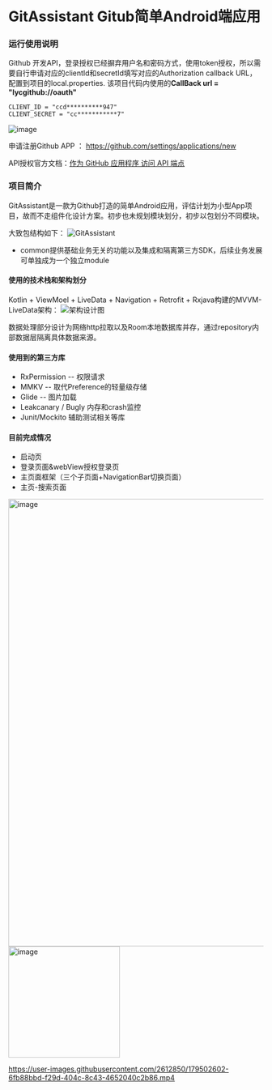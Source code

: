 # GitAssistant Gitub简单Android端应用

### 运行使用说明
Github 开发API，登录授权已经摒弃用户名和密码方式，使用token授权，所以需要自行申请对应的clientId和secretId填写对应的Authorization callback URL，
配置到项目的local.properties. 该项目代码内使用的**CallBack url = "lycgithub://oauth"**
``` 
CLIENT_ID = "ccd**********947"
CLIENT_SECRET = "cc***********7"
```
![image](https://user-images.githubusercontent.com/2612850/179501900-dcf1920d-07a0-400a-bc8d-0bda1764701f.png)

申请注册Github APP ： https://github.com/settings/applications/new

API授权官方文档：[作为 GitHub 应用程序 访问 API 端点](https://docs.github.com/cn/developers/apps/building-github-apps/authenticating-with-github-apps#%E4%BD%9C%E4%B8%BA-github-%E5%BA%94%E7%94%A8%E7%A8%8B%E5%BA%8F-%E8%AE%BF%E9%97%AE-api-%E7%AB%AF%E7%82%B9)


### 项目简介
GitAssistant是一款为Github打造的简单Android应用，评估计划为小型App项目，故而不走组件化设计方案。初步也未规划模块划分，初步以包划分不同模块。

大致包结构如下：
![GitAssistant](https://user-images.githubusercontent.com/2612850/179391493-03e3a605-9004-44d9-9e6a-903ea86b5c13.png)

- common提供基础业务无关的功能以及集成和隔离第三方SDK，后续业务发展可单独成为一个独立module


#### 使用的技术栈和架构划分
Kotlin + ViewMoel + LiveData + Navigation + Retrofit + Rxjava构建的MVVM-LiveData架构：
![架构设计图](https://user-images.githubusercontent.com/2612850/179391500-0fe03ebf-4752-47a7-88ec-e74f85df9a89.png)

数据处理部分设计为网络http拉取以及Room本地数据库并存，通过repository内部数据层隔离具体数据来源。

#### 使用到的第三方库
- RxPermission -- 权限请求
- MMKV -- 取代Preference的轻量级存储
- Glide -- 图片加载
- Leakcanary / Bugly 内存和crash监控
- Junit/Mockito 辅助测试相关等库

#### 目前完成情况
- 启动页
- 登录页面&webView授权登录页
- 主页面框架（三个子页面+NavigationBar切换页面）
- 主页-搜索页面

<img width="884" alt="image" src="https://user-images.githubusercontent.com/2612850/179400156-c4c7f57b-942e-4b95-b373-fc8ed68a036a.png">
<img width="220" alt="image" src="https://user-images.githubusercontent.com/2612850/179401199-f4122e38-1f94-4b3e-b64e-655f44c69a5c.png">


https://user-images.githubusercontent.com/2612850/179502602-6fb88bbd-f29d-404c-8c43-4652040c2b86.mp4


